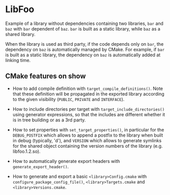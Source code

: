 # LibFoo

Example of a library without dependencies containing two libraries, `bar` and `baz` 
with `bar` dependent of `baz`. `bar` is built as a static library, while `baz` as a shared library.

When the library is used as third party, if the code depends only on `bar`, the 
dependency on `baz` is automatically managed by CMake. For example, if `bar` is
built as a static library, the dependency on `baz` is automatically added at linking
time.

## CMake features on show

* How to add compile definition with `target_compile_definitions()`. Note that these
definition will be propagated in the exported library according to the given 
visibility (`PUBLIC`, `PRIVATE` and `INTERFACE`).

* How to include directories per target with `target_include_directories()` using 
generator expressions, so that the includes are different whether it is in tree 
building or as a 3rd party. 

* How to set properties with `set_target_properties()`, in particular for the 
`DEBUG_POSTFIX` which allows to append a postfix to the library when built in debug 
(typically, 'd'), and `VERSION` which allows to generate symlinks for the shared 
object containing the version numbers of the library (e.g. libfoo.1.2.so).

* How to automatically generate export headers with `generate_export_header()`.

* How to generate and export a basic `<library>Config.cmake` with `configure_package_config_file()`, 
`<library>Targets.cmake` and `<library>Versions.cmake`.